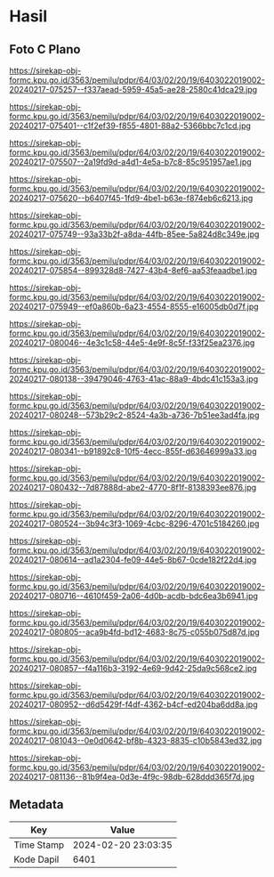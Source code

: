 # Hasil

## Foto C Plano

https://sirekap-obj-formc.kpu.go.id/3563/pemilu/pdpr/64/03/02/20/19/6403022019002-20240217-075257--f337aead-5959-45a5-ae28-2580c41dca29.jpg

https://sirekap-obj-formc.kpu.go.id/3563/pemilu/pdpr/64/03/02/20/19/6403022019002-20240217-075401--c1f2ef39-f855-4801-88a2-5366bbc7c1cd.jpg

https://sirekap-obj-formc.kpu.go.id/3563/pemilu/pdpr/64/03/02/20/19/6403022019002-20240217-075507--2a19fd9d-a4d1-4e5a-b7c8-85c951957ae1.jpg

https://sirekap-obj-formc.kpu.go.id/3563/pemilu/pdpr/64/03/02/20/19/6403022019002-20240217-075620--b6407f45-1fd9-4be1-b63e-f874eb6c6213.jpg

https://sirekap-obj-formc.kpu.go.id/3563/pemilu/pdpr/64/03/02/20/19/6403022019002-20240217-075749--93a33b2f-a8da-44fb-85ee-5a824d8c349e.jpg

https://sirekap-obj-formc.kpu.go.id/3563/pemilu/pdpr/64/03/02/20/19/6403022019002-20240217-075854--899328d8-7427-43b4-8ef6-aa53feaadbe1.jpg

https://sirekap-obj-formc.kpu.go.id/3563/pemilu/pdpr/64/03/02/20/19/6403022019002-20240217-075949--ef0a860b-6a23-4554-8555-e16005db0d7f.jpg

https://sirekap-obj-formc.kpu.go.id/3563/pemilu/pdpr/64/03/02/20/19/6403022019002-20240217-080046--4e3c1c58-44e5-4e9f-8c5f-f33f25ea2376.jpg

https://sirekap-obj-formc.kpu.go.id/3563/pemilu/pdpr/64/03/02/20/19/6403022019002-20240217-080138--39479046-4763-41ac-88a9-4bdc41c153a3.jpg

https://sirekap-obj-formc.kpu.go.id/3563/pemilu/pdpr/64/03/02/20/19/6403022019002-20240217-080248--573b29c2-8524-4a3b-a736-7b51ee3ad4fa.jpg

https://sirekap-obj-formc.kpu.go.id/3563/pemilu/pdpr/64/03/02/20/19/6403022019002-20240217-080341--b91892c8-10f5-4ecc-855f-d63646999a33.jpg

https://sirekap-obj-formc.kpu.go.id/3563/pemilu/pdpr/64/03/02/20/19/6403022019002-20240217-080432--7d87888d-abe2-4770-8f1f-8138393ee876.jpg

https://sirekap-obj-formc.kpu.go.id/3563/pemilu/pdpr/64/03/02/20/19/6403022019002-20240217-080524--3b94c3f3-1069-4cbc-8296-4701c5184260.jpg

https://sirekap-obj-formc.kpu.go.id/3563/pemilu/pdpr/64/03/02/20/19/6403022019002-20240217-080614--ad1a2304-fe09-44e5-8b67-0cde182f22d4.jpg

https://sirekap-obj-formc.kpu.go.id/3563/pemilu/pdpr/64/03/02/20/19/6403022019002-20240217-080716--4610f459-2a06-4d0b-acdb-bdc6ea3b6941.jpg

https://sirekap-obj-formc.kpu.go.id/3563/pemilu/pdpr/64/03/02/20/19/6403022019002-20240217-080805--aca9b4fd-bd12-4683-8c75-c055b075d87d.jpg

https://sirekap-obj-formc.kpu.go.id/3563/pemilu/pdpr/64/03/02/20/19/6403022019002-20240217-080857--f4a116b3-3192-4e69-9d42-25da9c568ce2.jpg

https://sirekap-obj-formc.kpu.go.id/3563/pemilu/pdpr/64/03/02/20/19/6403022019002-20240217-080952--d6d5429f-f4df-4362-b4cf-ed204ba6dd8a.jpg

https://sirekap-obj-formc.kpu.go.id/3563/pemilu/pdpr/64/03/02/20/19/6403022019002-20240217-081043--0e0d0642-bf8b-4323-8835-c10b5843ed32.jpg

https://sirekap-obj-formc.kpu.go.id/3563/pemilu/pdpr/64/03/02/20/19/6403022019002-20240217-081136--81b9f4ea-0d3e-4f9c-98db-628ddd365f7d.jpg


## Metadata

| Key        | Value               |
| ---------- | ------------------- |
| Time Stamp | 2024-02-20 23:03:35 |
| Kode Dapil | 6401                |



